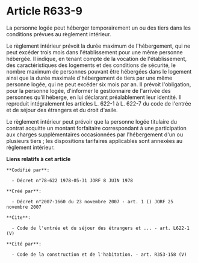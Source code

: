 # Article R633-9

La personne logée peut héberger temporairement un ou des tiers dans les conditions prévues au règlement intérieur. 

Le règlement intérieur prévoit la durée maximum de l'hébergement, qui ne peut excéder trois mois dans l'établissement pour
une même personne hébergée. Il indique, en tenant compte de la vocation de l'établissement, des caractéristiques des
logements et des conditions de sécurité, le nombre maximum de personnes pouvant être hébergées dans le logement ainsi que la
durée maximale d'hébergement de tiers par une même personne logée, qui ne peut excéder six mois par an. Il prévoit
l'obligation, pour la personne logée, d'informer le gestionnaire de l'arrivée des personnes qu'il héberge, en lui déclarant
préalablement leur identité. Il reproduit intégralement les articles L. 622-1 à L. 622-7 du code de l'entrée et de séjour des
étrangers et du droit d'asile. 

Le règlement intérieur peut prévoir que la personne logée titulaire du contrat acquitte un montant forfaitaire correspondant
à une participation aux charges supplémentaires occasionnées par l'hébergement d'un ou plusieurs tiers ; les dispositions
tarifaires applicables sont annexées au règlement intérieur.

**Liens relatifs à cet article**

	**Codifié par**:

	  - Décret n°78-622 1978-05-31 JORF 8 JUIN 1978

	**Créé par**:

	  - Décret n°2007-1660 du 23 novembre 2007 - art. 1 () JORF 25 novembre 2007

	**Cite**:

	  - Code de l'entrée et du séjour des étrangers et ... - art. L622-1 (V)

	**Cité par**:

	  - Code de la construction et de l'habitation. - art. R353-158 (V)
